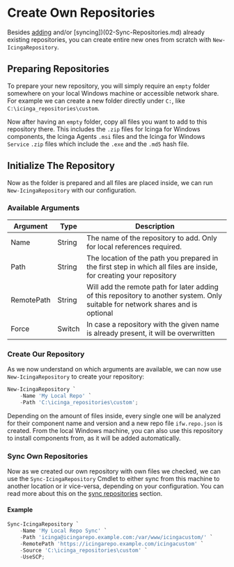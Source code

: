 # Create Own Repositories

Besides [adding](01-Add-Existing-Repositories.md) and/or [syncing])(02-Sync-Repositories.md) already existing repositories, you can create entire new ones from scratch with `New-IcingaRepository`.

## Preparing Repositories

To prepare your new repository, you will simply require an `empty` folder somewhere on your local Windows machine or accessible network share. For example we can create a new folder directly under `C:`, like `C:\icinga_repositories\custom`.

Now after having an `empty` folder, copy all files you want to add to this repository there. This includes the `.zip` files for Icinga for Windows components, the Icinga Agents `.msi` files and the Icinga for Windows `Service` `.zip` files which include the `.exe` and the `.md5` hash file.

## Initialize The Repository

Now as the folder is prepared and all files are placed inside, we can run `New-IcingaRepository` with our configuration.

### Available Arguments

| Argument   | Type   | Description                                                                     |
| ---        |---     | ---                                                                             |
| Name       | String | The name of the repository to add. Only for local references required. |
| Path       | String | The location of the path you prepared in the first step in which all files are inside, for creating your repository |
| RemotePath | String | Will add the remote path for later adding of this repository to another system. Only suitable for network shares and is optional |
| Force      | Switch | In case a repository with the given name is already present, it will be overwritten |

### Create Our Repository

As we now understand on which arguments are available, we can now use `New-IcingaRepository` to create your repository:

```powershell
New-IcingaRepository `
    -Name 'My Local Repo' `
    -Path 'C:\icinga_repositories\custom';
```

Depending on the amount of files inside, every single one will be analyzed for their component name and version and a new repo file `ifw.repo.json` is created. From the local Windows machine, you can also use this repository to install components from, as it will be added automatically.

### Sync Own Repositories

Now as we created our own repository with own files we checked, we can use the `Sync-IcingaRepository` Cmdlet to either sync from this machine to another location or ir vice-versa, depending on your configuration.
You can read more about this on the [sync repositories](02-Sync-Repositories.md) section.

#### Example

```powershell
Sync-IcingaRepository `
    -Name 'My Local Repo Sync' `
    -Path 'icinga@icingarepo.example.com:/var/www/icingacustom/' `
    -RemotePath 'https://icingarepo.example.com/icingacustom' `
    -Source 'C:\icinga_repositories\custom' `
    -UseSCP;
```
